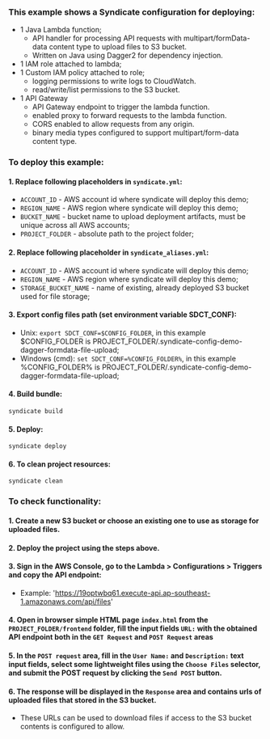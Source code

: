 ### This example shows a Syndicate configuration for deploying:
* 1 Java Lambda function;
  * API handler for processing API requests with multipart/formData-data content type to upload files to S3 bucket.
  * Written on Java using Dagger2 for dependency injection.
* 1 IAM role attached to lambda;
* 1 Custom IAM policy attached to role;
  * logging permissions to write logs to CloudWatch.
  * read/write/list permissions to the S3 bucket.
* 1 API Gateway
  * API Gateway endpoint to trigger the lambda function.
  * enabled proxy to forward requests to the lambda function.
  * CORS enabled to allow requests from any origin.
  * binary media types configured to support multipart/form-data content type.


### To deploy this example:

#### 1. Replace following placeholders in `syndicate.yml`:
* `ACCOUNT_ID` - AWS account id where syndicate will deploy this demo;
* `REGION_NAME` - AWS region where syndicate will deploy this demo;
* `BUCKET_NAME` - bucket name to upload deployment artifacts, must be unique across all AWS accounts;
* `PROJECT_FOLDER` - absolute path to the  project folder;

#### 2. Replace following placeholder in `syndicate_aliases.yml`:
* `ACCOUNT_ID` - AWS account id where syndicate will deploy this demo;
* `REGION_NAME` - AWS region where syndicate will deploy this demo;
* `STORAGE_BUCKET_NAME` - name of existing, already deployed S3 bucket used for file storage;

#### 3. Export config files path (set environment variable SDCT_CONF):
* Unix: `export SDCT_CONF=$CONFIG_FOLDER`, in this example $CONFIG_FOLDER is PROJECT_FOLDER/.syndicate-config-demo-dagger-formdata-file-upload;
* Windows (cmd): `set SDCT_CONF=%CONFIG_FOLDER%`, in this example %CONFIG_FOLDER% is PROJECT_FOLDER/.syndicate-config-demo-dagger-formdata-file-upload;

#### 4. Build bundle:

`syndicate build`

#### 5. Deploy:

`syndicate deploy`

#### 6. To clean project resources:

`syndicate clean`

### To check functionality:

#### 1. Create a new S3 bucket or choose an existing one to use as storage for uploaded files.

#### 2. Deploy the project using the steps above.

#### 3. Sign in the AWS Console, go to the Lambda > Configurations > Triggers and copy the API endpoint: 
* Example: 'https://19optwbq61.execute-api.ap-southeast-1.amazonaws.com/api/files'

#### 4. Open in browser simple HTML page `index.html` from the `PROJECT_FOLDER/frontend` folder, fill the input fields `URL:` with the obtained API endpoint both in the `GET Request` and `POST Request` areas

#### 5. In the `POST request` area, fill in the `User Name:` and `Description:` text input fields, select some lightweight files using the `Choose Files` selector, and submit the POST request by clicking the `Send POST` button.

#### 6. The response will be displayed in the `Response` area and contains urls of uploaded files that stored in the S3 bucket.
* These URLs can be used to download files if access to the S3 bucket contents is configured to allow.
